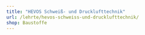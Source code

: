 ```yaml
---
title: "HEVOS Schweiß- und Drucklufttechnik"
url: /lehrte/hevos-schweiss-und-drucklufttechnik/
shop: Baustoffe
---
```

